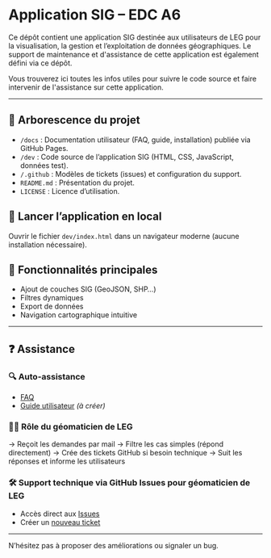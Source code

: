 # Application SIG – EDC A6

Ce dépôt contient une application SIG destinée aux utilisateurs de LEG pour la visualisation, la gestion et l’exploitation de données géographiques.
Le support de maintenance et d'assistance de cette application est également défini via ce dépôt.

Vous trouverez ici toutes les infos utiles pour suivre le code source et faire intervenir de l'assistance sur cette application.
___
## 📁 Arborescence du projet

- `/docs` : Documentation utilisateur (FAQ, guide, installation) publiée via GitHub Pages.
- `/dev` : Code source de l’application SIG (HTML, CSS, JavaScript, données test).
- `/.github` : Modèles de tickets (issues) et configuration du support.
- `README.md` : Présentation du projet.
- `LICENSE` : Licence d’utilisation.

## 🚀 Lancer l’application en local

Ouvrir le fichier `dev/index.html` dans un navigateur moderne (aucune installation nécessaire).

## 🧭 Fonctionnalités principales

- Ajout de couches SIG (GeoJSON, SHP…)
- Filtres dynamiques
- Export de données
- Navigation cartographique intuitive
___
## ❓ Assistance

### 🔍 Auto-assistance
- [FAQ](https://Cedric15-cantal.github.io/appli_sig_edcA6/faq.html)
- [Guide utilisateur](docs/guide-utilisateur.html) *(à créer)*

### 🧑‍💼 Rôle du géomaticien de LEG
-> Reçoit les demandes par mail
-> Filtre les cas simples (répond directement)
-> Crée des tickets GitHub si besoin technique
-> Suit les réponses et informe les utilisateurs

### 🛠️ Support technique via GitHub Issues pour géomaticien de LEG
- Accès direct aux [Issues](https://github.com/Cedric15-cantal/appli_sig_edcA6/issues)
- Créer un [nouveau ticket](https://github.com/Cedric15-cantal/appli_sig_edcA6/issues/new/choose)

---

N’hésitez pas à proposer des améliorations ou signaler un bug.
